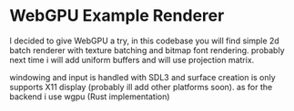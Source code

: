 # WebGPU Example Renderer

I decided to give WebGPU a try, in this codebase you will find simple 2d batch renderer with texture batching and bitmap font rendering. probably next time i will add uniform buffers and will use projection matrix.

windowing and input is handled with SDL3 and surface creation is only supports X11 display (probably ill add other platforms soon). as for the backend i use wgpu (Rust implementation)


